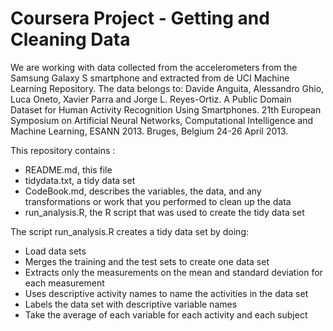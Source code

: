 # Coursera Project - Getting and Cleaning Data

We are working with data collected from the accelerometers from the Samsung Galaxy S smartphone and extracted from de UCI Machine Learning Repository.
The data belongs to: Davide Anguita, Alessandro Ghio, Luca Oneto, Xavier Parra and Jorge L. Reyes-Ortiz. A Public Domain Dataset for Human Activity Recognition Using Smartphones. 21th European Symposium on Artificial Neural Networks,
Computational Intelligence and Machine Learning, ESANN 2013. Bruges, Belgium 24-26 April 2013. 


This repository contains :

- README.md, this file
- tidydata.txt, a tidy data set
- CodeBook.md,  describes the variables, the data, and any transformations or work that you performed to clean up the data 
- run_analysis.R, the R script that was used to create the tidy data set

The script run_analysis.R creates a tidy data set by doing:
- Load data sets
- Merges the training and the test sets to create one data set
- Extracts only the measurements on the mean and standard deviation for each measurement
- Uses descriptive activity names to name the activities in the data set
- Labels the data set with descriptive variable names
- Take the average of each variable for each activity and each subject




